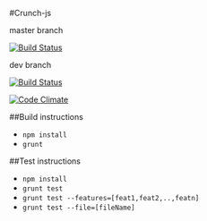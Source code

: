 #Crunch-js

master branch

[![Build Status](https://travis-ci.org/Crunch-io/crunch-js.svg?branch=master)](https://travis-ci.org/Crunch-io/crunch-js)


dev branch

[![Build Status](https://travis-ci.org/Crunch-io/crunch-js.svg?branch=dev)](https://travis-ci.org/Crunch-io/crunch-js)

[![Code Climate](https://codeclimate.com/github/Crunch-io/crunch-js/badges/gpa.svg)](https://codeclimate.com/github/Crunch-io/crunch-js)

##Build instructions

- `npm install`
- `grunt`

##Test instructions

- `npm install`
- `grunt test`
- `grunt test --features=[feat1,feat2,..,featn]`
- `grunt test --file=[fileName]`

